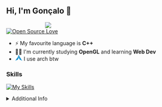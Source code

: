 ## Hi, I'm Gonçalo 👋

<img align='right' src="https://github-readme-stats.vercel.app/api/top-langs/?username=goncrust&layout=compact&theme=blueberry&hide_border=true" width="400">

[![Open Source Love](https://badges.frapsoft.com/os/v1/open-source.png?v=103)](https://github.com/ellerbrock/open-source-badges/)

- ⚡ My favourite language is **C++**
- :man_technologist: I'm currently studying **OpenGL** and learning **Web Dev**
- <img src="https://raw.githubusercontent.com/goncrust/goncrust/main/arch.svg" width="19" height="16"> I use arch btw

### Skills

[![My Skills](https://skillicons.dev/icons?i=linux,c,cpp,java,py,git,vim,arduino,raspberrypi)](https://skillicons.dev)

<details>
  <summary>Additional Info</summary>
  
  - [SchoolProjects](https://github.com/goncrust/SchoolProjects) - to avoid fraud this repo becomes private while a project for evaluation is ongoing
</details>



<!---
<img align='right' src="https://raw.githubusercontent.com/goncrust/goncrust/main/mario.gif" width="230">

### Working on

[![My Skills](https://skillicons.dev/icons?i=blender,docker,gtk,html,js,unreal,kubernetes,bots,sqlite)](https://skillicons.dev)
-->
